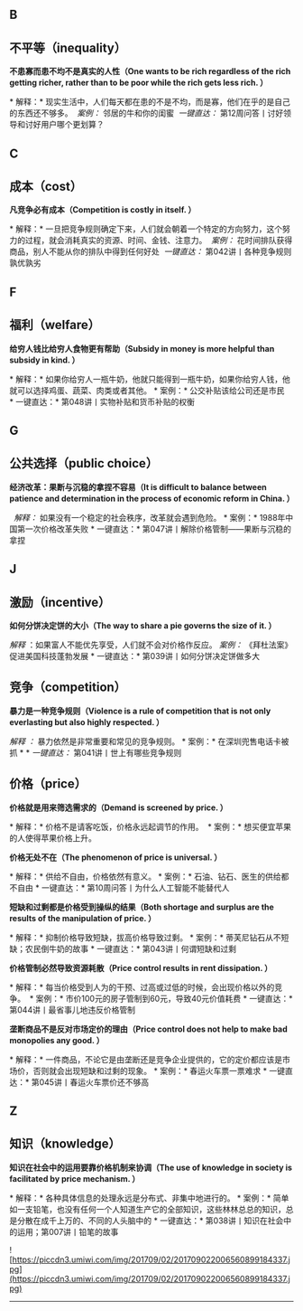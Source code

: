 ## B

## 不平等（inequality）

 **不患寡而患不均不是真实的人性（One wants to be rich regardless of the rich getting richer, rather than to be poor while the rich gets less rich. ）**

 * 解释：* 现实生活中，人们每天都在患的不是不均，而是寡，他们在乎的是自己的东西还不够多。  *案例：* 邻居的牛和你的闺蜜  *一键直达：* 第12周问答丨讨好领导和讨好用户哪个更划算？

## C

## 成本（cost）

 **凡竞争必有成本（Competition is costly in itself. ）**

 * 解释：* 一旦把竞争规则确定下来，人们就会朝着一个特定的方向努力，这个努力的过程，就会消耗真实的资源、时间、金钱、注意力。  *案例：* 花时间排队获得商品，别人不能从你的排队中得到任何好处  *一键直达：* 第042讲丨各种竞争规则孰优孰劣

## F

## 福利（welfare）

 **给穷人钱比给穷人食物更有帮助（Subsidy in money is more helpful than subsidy in kind. ）**

 * 解释：* 如果你给穷人一瓶牛奶，他就只能得到一瓶牛奶，如果你给穷人钱，他就可以选择鸡蛋、蔬菜、肉类或者其他。 * 案例：* 公交补贴该给公司还是市民 * 一键直达：* 第048讲丨实物补贴和货币补贴的权衡

## G

## 公共选择（public choice）

 **经济改革：果断与沉稳的拿捏不容易（It is difficult to balance between patience and determination in the process of economic reform in China. ）**

  *解释：* 如果没有一个稳定的社会秩序，改革就会遇到危险。 * 案例：* 1988年中国第一次价格改革失败 * 一键直达：* 第047讲丨解除价格管制——果断与沉稳的拿捏

## J

## 激励（incentive）

 **如何分饼决定饼的大小（The way to share a pie governs the size of it. ）**

 *解释* ：如果富人不能优先享受，人们就不会对价格作反应。 *案例：* 《拜杜法案》促进美国科技蓬勃发展 * 一键直达：* 第039讲丨如何分饼决定饼做多大

## 竞争（competition）

 **暴力是一种竞争规则（Violence is a rule of competition that is not only everlasting but also highly respected. ）**

 *解释*  *：* 暴力依然是非常重要和常见的竞争规则。 * 案例：* 在深圳兜售电话卡被抓 * *  *一键直达：* 第041讲丨世上有哪些竞争规则

## 价格（price）

 **价格就是用来筛选需求的（Demand is screened by price. ）**

 * 解释：* 价格不是请客吃饭，价格永远起调节的作用。  * 案例：* 想买便宜苹果的人使得苹果价格上升。

 **价格无处不在（The phenomenon of price is universal. ）**

 * 解释：* 供给不自由，价格依然有意义。 * 案例：* 石油、钻石、医生的供给都不自由 * 一键直达：* 第10周问答丨为什么人工智能不能替代人

 **短缺和过剩都是价格受到操纵的结果（Both shortage and surplus are the results of the manipulation of price. ）**

 * 解释：* 抑制价格导致短缺，拔高价格导致过剩。 * 案例：* 蒂芙尼钻石从不短缺；农民倒牛奶的故事 * 一键直达：* 第043讲丨何谓短缺和过剩

 **价格管制必然导致资源耗散（Price control results in rent dissipation. ）**

 * 解释：* 每当价格受到人为的干预、过高或过低的时候，会出现价格以外的竞争。  * 案例：* 市价100元的房子管制到60元，导致40元价值耗费 * 一键直达：* 第044讲丨最省事儿地违反价格管制

 **垄断商品不是反对市场定价的理由（Price control does not help to make bad monopolies any good. ）**

 * 解释：* 一件商品，不论它是由垄断还是竞争企业提供的，它的定价都应该是市场价，否则就会出现短缺和过剩的现象。 * 案例：* 春运火车票一票难求 * 一键直达：* 第045讲丨春运火车票价还不够高

## Z

## 知识（knowledge）

 **知识在社会中的运用要靠价格机制来协调（The use of knowledge in society is facilitated by price mechanism. ）**

 * 解释：* 各种具体信息的处理永远是分布式、非集中地进行的。 * 案例：* 简单如一支铅笔，也没有任何一个人知道生产它的全部知识，这些林林总总的知识，总是分散在成千上万的、不同的人头脑中的 * 一键直达：* 第038讲丨知识在社会中的运用；第007讲丨铅笔的故事

![https://piccdn3.umiwi.com/img/201709/02/201709022006560899184337.jpg](https://piccdn3.umiwi.com/img/201709/02/201709022006560899184337.jpg)

---
